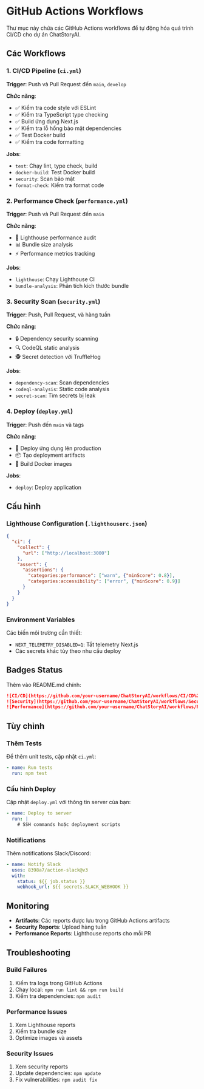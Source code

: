 # GitHub Actions Workflows

Thư mục này chứa các GitHub Actions workflows để tự động hóa quá trình CI/CD cho dự án ChatStoryAI.

## Các Workflows

### 1. CI/CD Pipeline (`ci.yml`)
**Trigger**: Push và Pull Request đến `main`, `develop`

**Chức năng**:
- ✅ Kiểm tra code style với ESLint
- ✅ Kiểm tra TypeScript type checking
- ✅ Build ứng dụng Next.js
- ✅ Kiểm tra lỗ hổng bảo mật dependencies
- ✅ Test Docker build
- ✅ Kiểm tra code formatting

**Jobs**:
- `test`: Chạy lint, type check, build
- `docker-build`: Test Docker build
- `security`: Scan bảo mật
- `format-check`: Kiểm tra format code

### 2. Performance Check (`performance.yml`)
**Trigger**: Push và Pull Request đến `main`

**Chức năng**:
- 🚀 Lighthouse performance audit
- 📊 Bundle size analysis
- ⚡ Performance metrics tracking

**Jobs**:
- `lighthouse`: Chạy Lighthouse CI
- `bundle-analysis`: Phân tích kích thước bundle

### 3. Security Scan (`security.yml`)
**Trigger**: Push, Pull Request, và hàng tuần

**Chức năng**:
- 🔒 Dependency security scanning
- 🔍 CodeQL static analysis
- 🕵️ Secret detection với TruffleHog

**Jobs**:
- `dependency-scan`: Scan dependencies
- `codeql-analysis`: Static code analysis
- `secret-scan`: Tìm secrets bị leak

### 4. Deploy (`deploy.yml`)
**Trigger**: Push đến `main` và tags

**Chức năng**:
- 🚀 Deploy ứng dụng lên production
- 📦 Tạo deployment artifacts
- 🐳 Build Docker images

**Jobs**:
- `deploy`: Deploy application

## Cấu hình

### Lighthouse Configuration (`.lighthouserc.json`)
```json
{
  "ci": {
    "collect": {
      "url": ["http://localhost:3000"]
    },
    "assert": {
      "assertions": {
        "categories:performance": ["warn", {"minScore": 0.8}],
        "categories:accessibility": ["error", {"minScore": 0.9}]
      }
    }
  }
}
```

### Environment Variables
Các biến môi trường cần thiết:
- `NEXT_TELEMETRY_DISABLED=1`: Tắt telemetry Next.js
- Các secrets khác tùy theo nhu cầu deploy

## Badges Status
Thêm vào README.md chính:

```markdown
![CI/CD](https://github.com/your-username/ChatStoryAI/workflows/CI/CD%20Pipeline/badge.svg)
![Security](https://github.com/your-username/ChatStoryAI/workflows/Security%20Scan/badge.svg)
![Performance](https://github.com/your-username/ChatStoryAI/workflows/Performance%20Check/badge.svg)
```

## Tùy chỉnh

### Thêm Tests
Để thêm unit tests, cập nhật `ci.yml`:
```yaml
- name: Run tests
  run: npm test
```

### Cấu hình Deploy
Cập nhật `deploy.yml` với thông tin server của bạn:
```yaml
- name: Deploy to server
  run: |
    # SSH commands hoặc deployment scripts
```

### Notifications
Thêm notifications Slack/Discord:
```yaml
- name: Notify Slack
  uses: 8398a7/action-slack@v3
  with:
    status: ${{ job.status }}
    webhook_url: ${{ secrets.SLACK_WEBHOOK }}
```

## Monitoring

- **Artifacts**: Các reports được lưu trong GitHub Actions artifacts
- **Security Reports**: Upload hàng tuần
- **Performance Reports**: Lighthouse reports cho mỗi PR

## Troubleshooting

### Build Failures
1. Kiểm tra logs trong GitHub Actions
2. Chạy local: `npm run lint && npm run build`
3. Kiểm tra dependencies: `npm audit`

### Performance Issues
1. Xem Lighthouse reports
2. Kiểm tra bundle size
3. Optimize images và assets

### Security Issues
1. Xem security reports
2. Update dependencies: `npm update`
3. Fix vulnerabilities: `npm audit fix`
